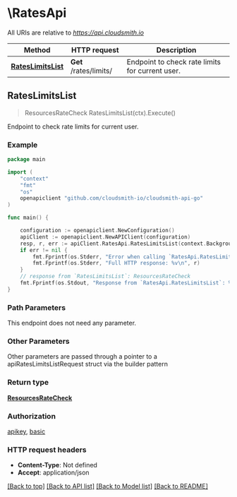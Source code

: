 # \RatesApi

All URIs are relative to *https://api.cloudsmith.io*

Method | HTTP request | Description
------------- | ------------- | -------------
[**RatesLimitsList**](RatesApi.md#RatesLimitsList) | **Get** /rates/limits/ | Endpoint to check rate limits for current user.



## RatesLimitsList

> ResourcesRateCheck RatesLimitsList(ctx).Execute()

Endpoint to check rate limits for current user.



### Example

```go
package main

import (
	"context"
	"fmt"
	"os"
	openapiclient "github.com/cloudsmith-io/cloudsmith-api-go"
)

func main() {

	configuration := openapiclient.NewConfiguration()
	apiClient := openapiclient.NewAPIClient(configuration)
	resp, r, err := apiClient.RatesApi.RatesLimitsList(context.Background()).Execute()
	if err != nil {
		fmt.Fprintf(os.Stderr, "Error when calling `RatesApi.RatesLimitsList``: %v\n", err)
		fmt.Fprintf(os.Stderr, "Full HTTP response: %v\n", r)
	}
	// response from `RatesLimitsList`: ResourcesRateCheck
	fmt.Fprintf(os.Stdout, "Response from `RatesApi.RatesLimitsList`: %v\n", resp)
}
```

### Path Parameters

This endpoint does not need any parameter.

### Other Parameters

Other parameters are passed through a pointer to a apiRatesLimitsListRequest struct via the builder pattern


### Return type

[**ResourcesRateCheck**](ResourcesRateCheck.md)

### Authorization

[apikey](../README.md#apikey), [basic](../README.md#basic)

### HTTP request headers

- **Content-Type**: Not defined
- **Accept**: application/json

[[Back to top]](#) [[Back to API list]](../README.md#documentation-for-api-endpoints)
[[Back to Model list]](../README.md#documentation-for-models)
[[Back to README]](../README.md)

